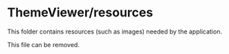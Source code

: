 # ThemeViewer/resources

This folder contains resources (such as images) needed by the application. 

This file can be removed.

